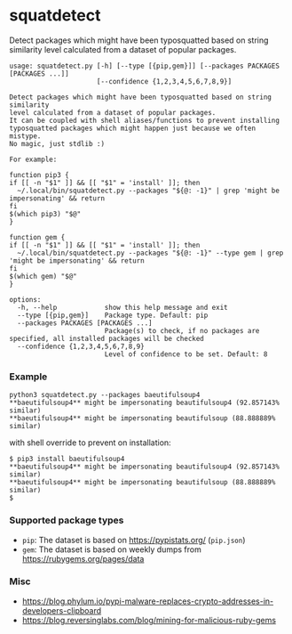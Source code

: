 # squatdetect
Detect packages which might have been typosquatted based on string similarity level calculated from a dataset of popular packages.

```
usage: squatdetect.py [-h] [--type [{pip,gem}]] [--packages PACKAGES [PACKAGES ...]]
                      [--confidence {1,2,3,4,5,6,7,8,9}]

Detect packages which might have been typosquatted based on string similarity
level calculated from a dataset of popular packages.
It can be coupled with shell aliases/functions to prevent installing
typosquatted packages which might happen just because we often mistype.
No magic, just stdlib :)

For example:

function pip3 {
if [[ -n "$1" ]] && [[ "$1" = 'install' ]]; then
  ~/.local/bin/squatdetect.py --packages "${@: -1}" | grep 'might be impersonating' && return
fi
$(which pip3) "$@"
}

function gem {
if [[ -n "$1" ]] && [[ "$1" = 'install' ]]; then
  ~/.local/bin/squatdetect.py --packages "${@: -1}" --type gem | grep 'might be impersonating' && return
fi
$(which gem) "$@"
}

options:
  -h, --help            show this help message and exit
  --type [{pip,gem}]    Package type. Default: pip
  --packages PACKAGES [PACKAGES ...]
                        Package(s) to check, if no packages are specified, all installed packages will be checked
  --confidence {1,2,3,4,5,6,7,8,9}
                        Level of confidence to be set. Default: 8
```

### Example

```
python3 squatdetect.py --packages baeutifulsoup4
**baeutifulsoup4** might be impersonating beautifulsoup4 (92.857143% similar)
**baeutifulsoup4** might be impersonating beautifulsoup (88.888889% similar)
```

with shell override to prevent on installation:

```
$ pip3 install baeutifulsoup4
**baeutifulsoup4** might be impersonating beautifulsoup4 (92.857143% similar)
**baeutifulsoup4** might be impersonating beautifulsoup (88.888889% similar)
$
```

### Supported package types

- `pip`: The dataset is based on https://pypistats.org/ (`pip.json`)
- `gem`: The dataset is based on weekly dumps from https://rubygems.org/pages/data


### Misc

- https://blog.phylum.io/pypi-malware-replaces-crypto-addresses-in-developers-clipboard
- https://blog.reversinglabs.com/blog/mining-for-malicious-ruby-gems

